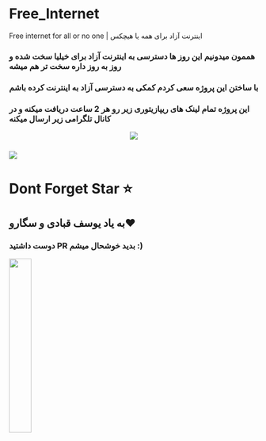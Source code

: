 # Free_Internet
Free internet for all or no one |  اینترنت آزاد برای همه یا هیچکس

### هممون میدونیم این روز ها دسترسی به اینترنت آزاد برای خیلیا سخت شده و روز به روز داره سخت تر هم میشه 
### با ساختن این پروژه سعی کردم کمکی به دسترسی آزاد به اینترنت کرده باشم

### این پروژه تمام لینک های ریپازیتوری زیر رو هر 2 ساعت دریافت میکنه و در کانال تلگرامی زیر ارسال میکنه

<p align="center" dir="auto">
<a href="https://github.com/barry-far/V2ray-Configs"><img src="https://skillicons.dev/icons?i=github" data-canonical-src="https://skillicons.dev/icons?i=github" style="max-width: 100%;"></a>

##### 

<a href="https://t.me/Free_Internet_404" rel="nofollow"><img src="https://camo.githubusercontent.com/afaa74bcd8ebafeffb8c818bfa55e4b4923498b32ccbb1189fcc170fd43b490c/68747470733a2f2f696d672e736869656c64732e696f2f62616467652f54656c656772616d2d3243413545303f7374796c653d666f722d7468652d6261646765266c6f676f3d74656c656772616d266c6f676f436f6c6f723d7768697465" data-canonical-src="https://img.shields.io/badge/Telegram-2CA5E0?style=for-the-badge&amp;logo=telegram&amp;logoColor=white" style="max-width: 100%;"></a>

</p>

# Dont Forget Star ⭐

## به یاد یوسف قبادی و سگارو❤️

### دوست داشتید PR بدید خوشحال میشم :)


<a href="https://www.coffeebede.com/ifaridreza"><img  class="img-fluid" style="width: 30%" src="https://coffeebede.ir/DashboardTemplateV2/app-assets/images/banner/default-yellow.svg" /></a>